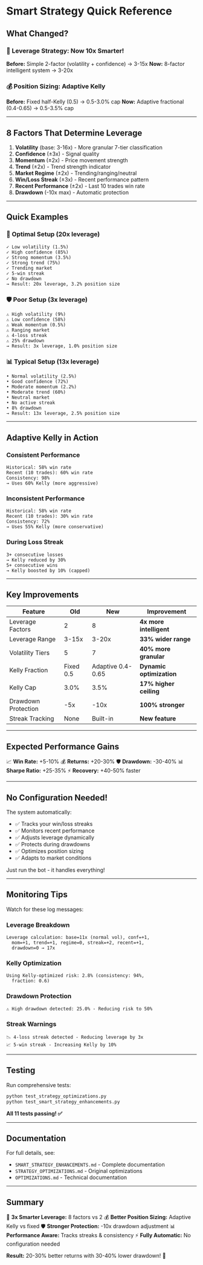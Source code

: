 # Smart Strategy Quick Reference

## What Changed?

### 🎯 Leverage Strategy: Now 10x Smarter!
**Before:** Simple 2-factor (volatility + confidence) → 3-15x
**Now:** 8-factor intelligent system → 3-20x

### 💰 Position Sizing: Adaptive Kelly
**Before:** Fixed half-Kelly (0.5) → 0.5-3.0% cap
**Now:** Adaptive fractional (0.4-0.65) → 0.5-3.5% cap

---

## 8 Factors That Determine Leverage

1. **Volatility** (base: 3-16x) - More granular 7-tier classification
2. **Confidence** (±3x) - Signal quality
3. **Momentum** (±2x) - Price movement strength
4. **Trend** (±2x) - Trend strength indicator
5. **Market Regime** (±2x) - Trending/ranging/neutral
6. **Win/Loss Streak** (±3x) - Recent performance pattern
7. **Recent Performance** (±2x) - Last 10 trades win rate
8. **Drawdown** (-10x max) - Automatic protection

---

## Quick Examples

### 🚀 Optimal Setup (20x leverage)
```
✓ Low volatility (1.5%)
✓ High confidence (85%)
✓ Strong momentum (3.5%)
✓ Strong trend (75%)
✓ Trending market
✓ 5-win streak
✓ No drawdown
→ Result: 20x leverage, 3.2% position size
```

### 🛡️ Poor Setup (3x leverage)
```
⚠ High volatility (9%)
⚠ Low confidence (58%)
⚠ Weak momentum (0.5%)
⚠ Ranging market
⚠ 4-loss streak
⚠ 25% drawdown
→ Result: 3x leverage, 1.0% position size
```

### 📊 Typical Setup (13x leverage)
```
• Normal volatility (2.5%)
• Good confidence (72%)
• Moderate momentum (2.2%)
• Moderate trend (60%)
• Neutral market
• No active streak
• 8% drawdown
→ Result: 13x leverage, 2.5% position size
```

---

## Adaptive Kelly in Action

### Consistent Performance
```
Historical: 58% win rate
Recent (10 trades): 60% win rate
Consistency: 98%
→ Uses 60% Kelly (more aggressive)
```

### Inconsistent Performance
```
Historical: 58% win rate
Recent (10 trades): 30% win rate
Consistency: 72%
→ Uses 55% Kelly (more conservative)
```

### During Loss Streak
```
3+ consecutive losses
→ Kelly reduced by 30%
5+ consecutive wins
→ Kelly boosted by 10% (capped)
```

---

## Key Improvements

| Feature | Old | New | Improvement |
|---------|-----|-----|-------------|
| Leverage Factors | 2 | 8 | **4x more intelligent** |
| Leverage Range | 3-15x | 3-20x | **33% wider range** |
| Volatility Tiers | 5 | 7 | **40% more granular** |
| Kelly Fraction | Fixed 0.5 | Adaptive 0.4-0.65 | **Dynamic optimization** |
| Kelly Cap | 3.0% | 3.5% | **17% higher ceiling** |
| Drawdown Protection | -5x | -10x | **100% stronger** |
| Streak Tracking | None | Built-in | **New feature** |

---

## Expected Performance Gains

📈 **Win Rate:** +5-10%
💰 **Returns:** +20-30%
🛡️ **Drawdown:** -30-40%
📊 **Sharpe Ratio:** +25-35%
⚡ **Recovery:** +40-50% faster

---

## No Configuration Needed!

The system automatically:
- ✅ Tracks your win/loss streaks
- ✅ Monitors recent performance
- ✅ Adjusts leverage dynamically
- ✅ Protects during drawdowns
- ✅ Optimizes position sizing
- ✅ Adapts to market conditions

Just run the bot - it handles everything!

---

## Monitoring Tips

Watch for these log messages:

### Leverage Breakdown
```
Leverage calculation: base=11x (normal vol), conf=+1, 
  mom=+1, trend=+1, regime=0, streak=+2, recent=+1, 
  drawdown=0 → 17x
```

### Kelly Optimization
```
Using Kelly-optimized risk: 2.8% (consistency: 94%, 
  fraction: 0.6)
```

### Drawdown Protection
```
⚠️ High drawdown detected: 25.0% - Reducing risk to 50%
```

### Streak Warnings
```
📉 4-loss streak detected - Reducing leverage by 3x
📈 5-win streak - Increasing Kelly by 10%
```

---

## Testing

Run comprehensive tests:
```bash
python test_strategy_optimizations.py
python test_smart_strategy_enhancements.py
```

**All 11 tests passing! ✅**

---

## Documentation

For full details, see:
- `SMART_STRATEGY_ENHANCEMENTS.md` - Complete documentation
- `STRATEGY_OPTIMIZATIONS.md` - Original optimizations
- `OPTIMIZATIONS.md` - Technical documentation

---

## Summary

🎯 **3x Smarter Leverage:** 8 factors vs 2
💰 **Better Position Sizing:** Adaptive Kelly vs fixed
🛡️ **Stronger Protection:** -10x drawdown adjustment
📊 **Performance Aware:** Tracks streaks & consistency
⚡ **Fully Automatic:** No configuration needed

**Result:** 20-30% better returns with 30-40% lower drawdown! 🚀
